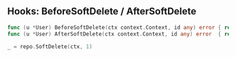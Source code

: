 ## Hooks: BeforeSoftDelete / AfterSoftDelete

```go
func (u *User) BeforeSoftDelete(ctx context.Context, id any) error { return nil }
func (u *User) AfterSoftDelete(ctx context.Context, id any) error  { return nil }

_ = repo.SoftDelete(ctx, 1)
```


